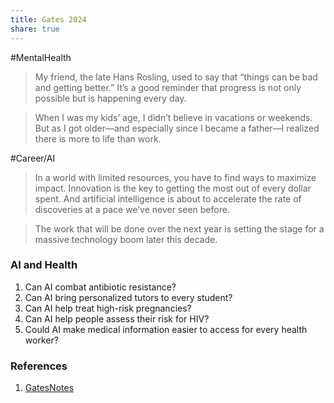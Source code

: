 ```yaml
---
title: Gates 2024
share: true
---
```


\#MentalHealth 

 > 
 > My friend, the late Hans Rosling, used to say that “things can be bad and getting better.” It’s a good reminder that progress is not only possible but is happening every day.

 > 
 > When I was my kids’ age, I didn’t believe in vacations or weekends. But as I got older—and especially since I became a father—I realized there is more to life than work.

\#Career/AI 

 > 
 > In a world with limited resources, you have to find ways to maximize impact. Innovation is the key to getting the most out of every dollar spent. And artificial intelligence is about to accelerate the rate of discoveries at a pace we’ve never seen before.

 > 
 > The work that will be done over the next year is setting the stage for a massive technology boom later this decade.

### AI and Health

1. Can AI combat antibiotic resistance?
1. Can AI bring personalized tutors to every student?
1. Can AI help treat high-risk pregnancies?
1. Can AI help people assess their risk for HIV?
1. Could AI make medical information easier to access for every health worker?

### References

1. [GatesNotes](https://www.gatesnotes.com/The-Year-Ahead-2024?utm_campaign=mb&utm_medium=newsletter&utm_source=morning_brew)
